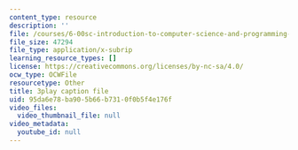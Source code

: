 ```yaml
---
content_type: resource
description: ''
file: /courses/6-00sc-introduction-to-computer-science-and-programming-spring-2011/95da6e78ba905b66b7310f0b5f4e176f_bX3jvD7XFPs.vtt
file_size: 47294
file_type: application/x-subrip
learning_resource_types: []
license: https://creativecommons.org/licenses/by-nc-sa/4.0/
ocw_type: OCWFile
resourcetype: Other
title: 3play caption file
uid: 95da6e78-ba90-5b66-b731-0f0b5f4e176f
video_files:
  video_thumbnail_file: null
video_metadata:
  youtube_id: null
---
```

